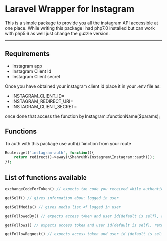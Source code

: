 Laravel Wrapper for Instagram
===================


This is a simple package to provide you all the instagram API accessible at one place. While writing this package I had php7.0 installed but can work with php5.6 as well just change the guzzle version. 

----------


Requirements
-------------

 - Instagram app
 - Instagram Client Id
 - Instagram Client secret

Once you have obtained your instagram client id place it in your .env file as: 

 - INSTAGRAM_CLIENT_ID=
 - INSTAGRAM_REDIRECT_URI= 
 - INSTAGRAM_CLIENT_SECRET= 

once done that access the function by Instagram::functionName($params);

Functions
---------
To auth with this package use auth() function from your route

```php
Route::get('instagram-auth', function(){
	return redirect()->away(\Shahrukh\Instagram\Instagram::auth());
});
```

List of functions available
---------------------------

```php
exchangeCodeForToken() // expects the code you received while authenticating, and gives you access token in return 

getSelf() // gives information about logged in user

getSelfMedia() // gives media list of logged in user

getFollowedBy() // expects access token and user id(default is self), return the list of users who follows the user in question

getFollows() // expects access token and user id(default is self), return the list of users, user in question follows

getFollowRequest() // expects access token and user id (default is self), return the follow requests user in quesiton received
```